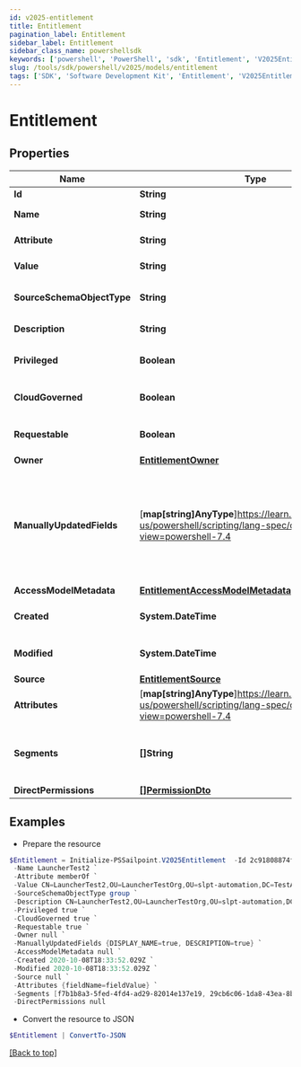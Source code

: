 ```yaml
---
id: v2025-entitlement
title: Entitlement
pagination_label: Entitlement
sidebar_label: Entitlement
sidebar_class_name: powershellsdk
keywords: ['powershell', 'PowerShell', 'sdk', 'Entitlement', 'V2025Entitlement'] 
slug: /tools/sdk/powershell/v2025/models/entitlement
tags: ['SDK', 'Software Development Kit', 'Entitlement', 'V2025Entitlement']
---
```



# Entitlement

## Properties

Name | Type | Description | Notes
------------ | ------------- | ------------- | -------------
**Id** | **String** | The entitlement id | [optional] 
**Name** | **String** | The entitlement name | [optional] 
**Attribute** | **String** | The entitlement attribute name | [optional] 
**Value** | **String** | The value of the entitlement | [optional] 
**SourceSchemaObjectType** | **String** | The object type of the entitlement from the source schema | [optional] 
**Description** | **String** | The description of the entitlement | [optional] 
**Privileged** | **Boolean** | True if the entitlement is privileged | [optional] [default to $false]
**CloudGoverned** | **Boolean** | True if the entitlement is cloud governed | [optional] [default to $false]
**Requestable** | **Boolean** | True if the entitlement is able to be directly requested | [optional] [default to $false]
**Owner** | [**EntitlementOwner**](entitlement-owner) |  | [optional] 
**ManuallyUpdatedFields** | [**map[string]AnyType**]https://learn.microsoft.com/en-us/powershell/scripting/lang-spec/chapter-04?view=powershell-7.4 | A map of entitlement fields that have been manually updated. The key is the field name in UPPER_SNAKE_CASE format, and the value is true or false to indicate if the field has been updated. | [optional] 
**AccessModelMetadata** | [**EntitlementAccessModelMetadata**](entitlement-access-model-metadata) |  | [optional] 
**Created** | **System.DateTime** | Time when the entitlement was created | [optional] 
**Modified** | **System.DateTime** | Time when the entitlement was last modified | [optional] 
**Source** | [**EntitlementSource**](entitlement-source) |  | [optional] 
**Attributes** | [**map[string]AnyType**]https://learn.microsoft.com/en-us/powershell/scripting/lang-spec/chapter-04?view=powershell-7.4 | A map of free-form key-value pairs from the source system | [optional] 
**Segments** | **[]String** | List of IDs of segments, if any, to which this Entitlement is assigned. | [optional] 
**DirectPermissions** | [**[]PermissionDto**](permission-dto) |  | [optional] 

## Examples

- Prepare the resource
```powershell
$Entitlement = Initialize-PSSailpoint.V2025Entitlement  -Id 2c91808874ff91550175097daaec161c `
 -Name LauncherTest2 `
 -Attribute memberOf `
 -Value CN=LauncherTest2,OU=LauncherTestOrg,OU=slpt-automation,DC=TestAutomationAD,DC=local `
 -SourceSchemaObjectType group `
 -Description CN=LauncherTest2,OU=LauncherTestOrg,OU=slpt-automation,DC=TestAutomationAD,DC=local `
 -Privileged true `
 -CloudGoverned true `
 -Requestable true `
 -Owner null `
 -ManuallyUpdatedFields {DISPLAY_NAME=true, DESCRIPTION=true} `
 -AccessModelMetadata null `
 -Created 2020-10-08T18:33:52.029Z `
 -Modified 2020-10-08T18:33:52.029Z `
 -Source null `
 -Attributes {fieldName=fieldValue} `
 -Segments [f7b1b8a3-5fed-4fd4-ad29-82014e137e19, 29cb6c06-1da8-43ea-8be4-b3125f248f2a] `
 -DirectPermissions null
```

- Convert the resource to JSON
```powershell
$Entitlement | ConvertTo-JSON
```


[[Back to top]](#) 

